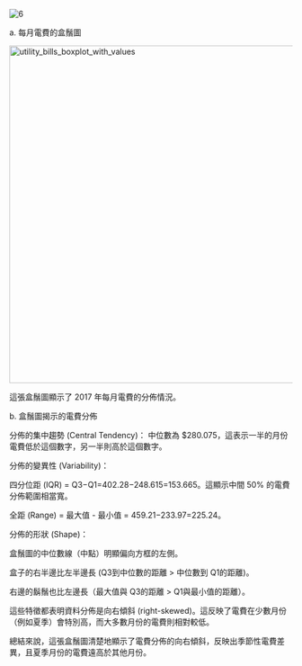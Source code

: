 


![6](https://github.com/user-attachments/assets/cbeff288-7b3b-462d-9718-d49a72e21302)



a. 每月電費的盒鬚圖

<img width="1200" height="600" alt="utility_bills_boxplot_with_values" src="https://github.com/user-attachments/assets/c84227fa-3f79-4391-b047-8ed08aed4dab" />


這張盒鬚圖顯示了 2017 年每月電費的分佈情況。

b. 盒鬚圖揭示的電費分佈

分佈的集中趨勢 (Central Tendency)：
中位數為 $280.075，這表示一半的月份電費低於這個數字，另一半則高於這個數字。

分佈的變異性 (Variability)：

四分位距 (IQR) = Q3−Q1=402.28−248.615=153.665。這顯示中間 50% 的電費分佈範圍相當寬。

全距 (Range) = 最大值 - 最小值 = 459.21−233.97=225.24。

分佈的形狀 (Shape)：

盒鬚圖的中位數線（中點）明顯偏向方框的左側。

盒子的右半邊比左半邊長 (Q3到中位數的距離 > 中位數到 Q1的距離)。

右邊的鬍鬚也比左邊長（最大值與 Q3的距離 > Q1與最小值的距離）。

這些特徵都表明資料分佈是向右傾斜 (right-skewed)。這反映了電費在少數月份（例如夏季）會特別高，而大多數月份的電費則相對較低。

總結來說，這張盒鬚圖清楚地顯示了電費分佈的向右傾斜，反映出季節性電費差異，且夏季月份的電費遠高於其他月份。
